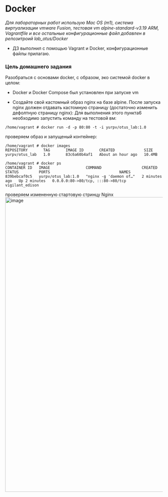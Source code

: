 # Docker

*Для лабораторных работ использую Mac OS (m1), система виртуализации vmware Fusion, тестовая vm alpine-standard-v3.19 ARM, Vagrantfile и все остальные конфигурационные файл добавлен в репозитроий lab_otus/Docker*

- ДЗ выполнил с помощью Vagrant и Docker, конфигурационные файлы прилагаю.

### Цель домашнего задания
Разобраться с основами docker, с образом, эко системой docker в целом:

- Docker и Docker Compose был установлен при запуске vm

- Создайте свой кастомный образ nginx на базе alpine. После запуска nginx должен отдавать кастомную страницу (достаточно изменить дефолтную страницу nginx):
  Для выполнения этого пункта6 необходимо запустить команду на тестовой вм:
```
/home/vagrant # docker run -d -p 80:80 -t -i yurpv/otus_lab:1.0
```
проверяем образ и запущеный контейнер:
```
/home/vagrant # docker images
REPOSITORY       TAG       IMAGE ID       CREATED             SIZE
yurpv/otus_lab   1.0       83c6a60b4af1   About an hour ago   10.4MB

/home/vagrant # docker ps
CONTAINER ID   IMAGE                COMMAND                  CREATED         STATUS         PORTS                               NAMES
839bebcaf0c5   yurpv/otus_lab:1.0   "nginx -g 'daemon of…"   2 minutes ago   Up 2 minutes   0.0.0.0:80->80/tcp, :::80->80/tcp   vigilant_edison
```

проверяем измененную стартовую стринцу Nginx
<img width="941" alt="image" src="https://github.com/yurpv/lab_otus/assets/162872411/32e762dd-b6c3-4f72-b4f6-7c97ae7da080">


